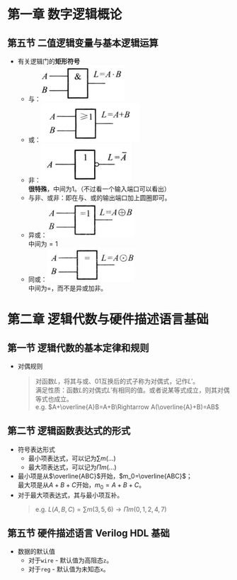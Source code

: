 # 第一章 数字逻辑概论

## 第五节 二值逻辑变量与基本逻辑运算

* 有关逻辑门的**矩形符号**
  * 与：![图 1](images/%E8%80%83%E7%82%B9%E6%80%BB%E7%BB%93--11-22_12-32-09.png)
  * 或：![图 2](images/%E8%80%83%E7%82%B9%E6%80%BB%E7%BB%93--11-22_12-32-24.png)
  * 非：![图 3](images/%E8%80%83%E7%82%B9%E6%80%BB%E7%BB%93--11-22_12-32-35.png)  
    **很特殊**，中间为$1$。（不过看一个输入端口可以看出）
  * 与非、或非：即在与、或的输出端口加上圆圈即可。
  * 异或：![图 4](images/%E8%80%83%E7%82%B9%E6%80%BB%E7%BB%93--11-22_12-33-54.png)  
    中间为$=1$
  * 同或：![图 5](images/%E8%80%83%E7%82%B9%E6%80%BB%E7%BB%93--11-22_12-34-21.png)  
    中间为$=$，而不是异或加非。

# 第二章 逻辑代数与硬件描述语言基础

## 第一节 逻辑代数的基本定律和规则

* 对偶规则
  > 对函数$L$，将其与或、01互换后的式子称为对偶式，记作$L'$。  
  > 满足性质：函数$L$的对偶式$L'$有相同的值。或者说某等式成立，则其对偶等式也成立。  
  > e.g. $A+\overline{A}B=A+B\Rightarrow A(\overline{A}+B)=AB$

## 第二节 逻辑函数表达式的形式

* 符号表达形式
  * 最小项表达式，可以记为$\sum m(...)$
  * 最大项表达式，可以记为$\Pi m(...)$
* 最小项是从$\overline{ABC}$开始，$m_0=\overline{ABC}$；  
  最大项是从$A+B+C$开始，$m_0=A+B+C$。
* 对于最大项表达式，其与最小项互补。
  > e.g. $L(A,B,C)=\sum m(3,5,6) \rightarrow \Pi m(0,1,2,4,7)$

## 第五节 硬件描述语言 Verilog HDL 基础

* 数据的默认值
  * 对于`wire` - 默认值为高阻态`z`。
  * 对于`reg` - 默认值为未知态`x`。
